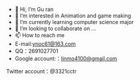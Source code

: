 - 👋 Hi, I’m Gu ran
- 👀 I’m interested in Animation and game making
- 🌱 I’m currently learning computer science major
- 💞️ I’m looking to collaborate on ...
- 📫 How to reach me
- E-mail:ynoc61@163.com
- QQ：2691027701
- Google account:：linmo4100@gmail.com

Twitter account：@3321cctr
<!---
Loke1554/Loke1554 is a ✨ special ✨ repository because its `README.md` (this file) appears on your GitHub profile.
You can click the Preview link to take a look at your changes.
--->
